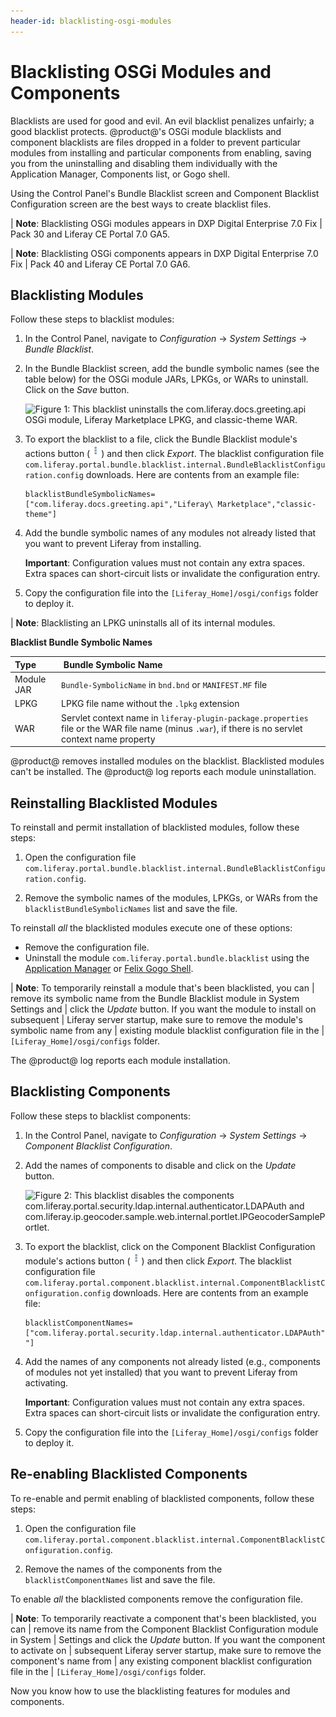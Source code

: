 ```yaml
---
header-id: blacklisting-osgi-modules
---
```


# Blacklisting OSGi Modules and Components

Blacklists are used for good and evil. An evil blacklist penalizes unfairly; a
good blacklist protects. @product@'s OSGi module blacklists and component
blacklists are files dropped in a folder to prevent particular modules from
installing and particular components from enabling, saving you from the
uninstalling and disabling them individually with the Application Manager,
Components list, or Gogo shell. 

Using the Control Panel's Bundle Blacklist screen and Component Blacklist
Configuration screen are the best ways to create blacklist files. 

| **Note**: Blacklisting OSGi modules appears in DXP Digital Enterprise 7.0 Fix
| Pack 30 and Liferay CE Portal 7.0 GA5.

| **Note**: Blacklisting OSGi components appears in DXP Digital Enterprise 7.0 Fix
| Pack 40 and Liferay CE Portal 7.0 GA6.

## Blacklisting Modules

Follow these steps to blacklist modules:

1.  In the Control Panel, navigate to *Configuration* &rarr; *System Settings*
    &rarr; *Bundle Blacklist*. 

2.  In the Bundle Blacklist screen, add the bundle symbolic names (see the table
    below) for the OSGi module JARs, LPKGs, or WARs to uninstall. Click on the
    *Save* button.
 
    ![Figure 1: This blacklist uninstalls the
    `com.liferay.docs.greeting.api` OSGi module, Liferay Marketplace LPKG, and
    `classic-theme` WAR.](../../images/bundle-blacklist-configuration.png)

3.  To export the blacklist to a file, click the Bundle Blacklist module's 
    actions button 
    (![Actions](../../images/icon-actions.png))
    and then click *Export*. The blacklist configuration file
    `com.liferay.portal.bundle.blacklist.internal.BundleBlacklistConfiguration.config`
    downloads. Here are contents from an example file:

        blacklistBundleSymbolicNames=["com.liferay.docs.greeting.api","Liferay\ Marketplace","classic-theme"]

4.  Add the bundle symbolic names of any modules not already listed that you
    want to prevent Liferay from installing. 

    **Important**: Configuration values must not contain any extra spaces. Extra
    spaces can short-circuit lists or invalidate the configuration entry.

5.  Copy the configuration file into the 
    `[Liferay_Home]/osgi/configs` folder to deploy it. 

| **Note**: Blacklisting an LPKG uninstalls all of its internal modules.

**Blacklist Bundle Symbolic Names**

Type |  &nbsp;Bundle Symbolic Name | 
:--------- | :--------------|
 Module JAR | `Bundle-SymbolicName` in `bnd.bnd` or `MANIFEST.MF` file |
 LPKG | LPKG file name without the `.lpkg` extension |
 WAR | Servlet context name in `liferay-plugin-package.properties` file or the WAR file name (minus `.war`), if there is no servlet context name property | 

@product@ removes installed modules on the blacklist. Blacklisted modules can't
be installed. The @product@ log reports each module uninstallation.

## Reinstalling Blacklisted Modules

To reinstall and permit installation of blacklisted modules, follow these steps:

1.  Open the configuration file
    `com.liferay.portal.bundle.blacklist.internal.BundleBlacklistConfiguration.config`.

2.  Remove the symbolic names of the modules, LPKGs, or WARs from the
    `blacklistBundleSymbolicNames` list and save the file. 

To reinstall *all* the blacklisted modules execute one of these options:

-   Remove the configuration file.
-   Uninstall the module `com.liferay.portal.bundle.blacklist` using the
    [Application Manager](/docs/7-0/user/-/knowledge_base/u/managing-and-configuring-apps#using-the-app-manager)
    or
    [Felix Gogo Shell](/docs/7-0/reference/-/knowledge_base/r/using-the-felix-gogo-shell).

| **Note**: To temporarily reinstall a module that's been blacklisted, you can
| remove its symbolic name from the Bundle Blacklist module in System Settings and
| click the *Update* button. If you want the module to install on subsequent
| Liferay server startup, make sure to remove the module's symbolic name from any
| existing module blacklist configuration file in the
| `[Liferay_Home]/osgi/configs` folder.

The @product@ log reports each module installation. 

## Blacklisting Components

Follow these steps to blacklist components:

1.  In the Control Panel, navigate to *Configuration* &rarr; *System Settings*
    &rarr; *Component Blacklist Configuration*.

2.  Add the names of components to disable and click on the *Update* button. 

    ![Figure 2: This blacklist disables the components 
    `com.liferay.portal.security.ldap.internal.authenticator.LDAPAuth` and 
    `com.liferay.ip.geocoder.sample.web.internal.portlet.IPGeocoderSamplePortlet`.](../../images/component-blacklist-configuration.png)

3.  To export the blacklist, click on the Component Blacklist Configuration 
    module's actions button 
    (![Actions](../../images/icon-actions.png))
    and then click *Export*. The blacklist configuration file
    `com.liferay.portal.component.blacklist.internal.ComponentBlacklistConfiguration.config`
    downloads. Here are contents from an example file:

        blacklistComponentNames=["com.liferay.portal.security.ldap.internal.authenticator.LDAPAuth","com.liferay.ip.geocoder.sample.web.internal.portlet.IPGeocoderSamplePortlet "]

4.  Add the names of any components not already listed (e.g., components of 
    modules not yet installed) that you want to prevent Liferay from activating.

    **Important**: Configuration values must not contain any extra spaces. Extra
    spaces can short-circuit lists or invalidate the configuration entry.

5.  Copy the configuration file into the `[Liferay_Home]/osgi/configs` folder to
    deploy it. 

## Re-enabling Blacklisted Components

To re-enable and permit enabling of blacklisted components, follow these steps:

1.  Open the configuration file
    `com.liferay.portal.component.blacklist.internal.ComponentBlacklistConfiguration.config`.

2.  Remove the names of the components from the `blacklistComponentNames` list
    and save the file. 

To enable *all* the blacklisted components remove the configuration file.

| **Note**: To temporarily reactivate a component that's been blacklisted, you can
| remove its name from the Component Blacklist Configuration module in System
| Settings and click the *Update* button. If you want the component to activate on
| subsequent Liferay server startup, make sure to remove the component's name from
| any existing component blacklist configuration file in the
| `[Liferay_Home]/osgi/configs` folder.

Now you know how to use the blacklisting features for modules and components.
